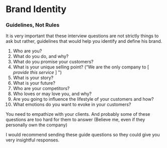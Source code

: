# Brand Identity

### Guidelines, Not Rules
It is very important that these interview questions are not strictly things to ask but rather, guidelines that would help you identify and define his brand.

1. Who are you?
2. What do you do, and why?
3. What do you promise your customers?
4. What is your unique selling point? \(“We are the only company to [ _provide this service_ ] ")
5. What is your story?
6. What is your future?
7. Who are your competitors?
8. Who loves or may love you, and why?
9. Are you going to influence the lifestyle of your customers and how?
10. What emotions do you want to evoke in your customers?

You need to empathize with your clients. And probably some of these questions are too hard for them to answer (Believe me, even if they personally own the company) 

I would recommend sending these guide questions so they could give you very insightful responses.